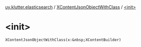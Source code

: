 [uy.klutter.elasticsearch](../index.md) / [XContentJsonObjectWithClass](index.md) / [&lt;init&gt;](.)


# &lt;init&gt;
`XContentJsonObjectWithClass(x:&nbsp;XContentBuilder)`


